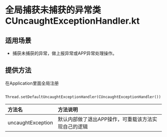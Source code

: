 # 全局捕获未捕获的异常类CUncaughtExceptionHandler.kt

## 适用场景
- 捕获未捕获的异常，做上报异常或APP异常处理操作。

## 提供方法
在Application里面全局注册 
```
  Thread.setDefaultUncaughtExceptionHandler(CUncaughtExceptionHandler())
```

|方法名|方法说明|
|:---|:---|
|uncaughtException|默认内部做了退出APP操作，可重载该方法实现自己的逻辑|
